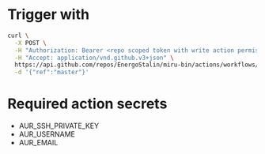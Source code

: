 # Trigger with
```sh
curl \
  -X POST \
  -H "Authorization: Bearer <repo scoped token with write action permissions>" \
  -H "Accept: application/vnd.github.v3+json" \
  https://api.github.com/repos/EnergoStalin/miru-bin/actions/workflows/aur.yaml/dispatches \
  -d '{"ref":"master"}'
```

# Required action secrets
- AUR_SSH_PRIVATE_KEY
- AUR_USERNAME
- AUR_EMAIL